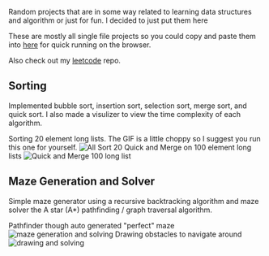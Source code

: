 Random projects that are in some way related to learning data structures and algorithm or just for fun. I decided to just put them here

These are mostly all single file projects so you could copy and paste them into [here](https://www.programiz.com/python-programming/online-compiler/) for quick running on the browser.

Also check out my [leetcode](https://github.com/michael-lesirge/leetcode) repo.

## Sorting
Implemented bubble sort, insertion sort, selection sort, merge sort, and quick sort. I also made a visulizer to view the time complexity of each algorithm.

Sorting 20 element long lists. The GIF is a little choppy so I suggest you run this one for yourself.
![All Sort 20](https://github.com/michael-lesirge/intermediate-programming-class/assets/100492377/c9f1508f-14bf-4768-ae6e-4e8d950b778c)
Quick and Merge on 100 element long lists
![Quick and Merge 100 long list](https://github.com/michael-lesirge/intermediate-programming-class/assets/100492377/383f2dd2-ad0f-4029-8c64-b0f5b3bf38fc)

## Maze Generation and Solver
Simple maze generator using a recursive backtracking algorithm and maze solver the A star (A*) pathfinding / graph traversal algorithm.

Pathfinder though auto generated "perfect" maze
![maze generation and solving](https://github.com/user-attachments/assets/7a4309db-e599-475d-82f8-c6791c073b0e)
Drawing obstacles to navigate around
![drawing and solving](https://github.com/user-attachments/assets/297e9f3f-a93e-4862-a6c0-707b0e861c30)

